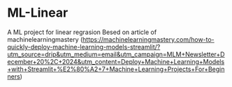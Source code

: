 # ML-Linear
A ML project for linear regrasion
Besed on article of machinelearningmastery (https://machinelearningmastery.com/how-to-quickly-deploy-machine-learning-models-streamlit/?utm_source=drip&utm_medium=email&utm_campaign=MLM+Newsletter+December+20%2C+2024&utm_content=Deploy+Machine+Learning+Models+with+Streamlit+%E2%80%A2+7+Machine+Learning+Projects+For+Beginners)
